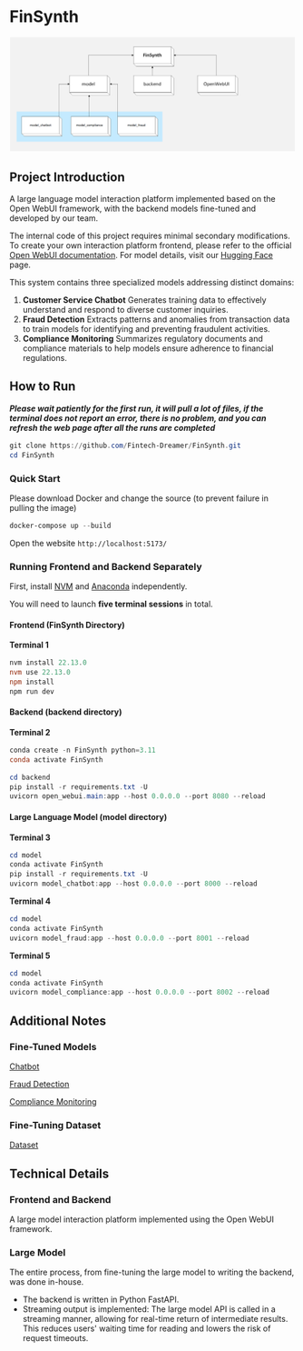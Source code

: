 # FinSynth

![FinSynth](FinSynth.png)

## Project Introduction

A large language model interaction platform implemented based on the Open WebUI framework, with the backend models fine-tuned and developed by our team.

The internal code of this project requires minimal secondary modifications. To create your own interaction platform frontend, please refer to the official [Open WebUI documentation](https://docs.openwebui.com/). For model details, visit our [Hugging Face](https://huggingface.co/) page.

This system contains three specialized models addressing distinct domains:

1. **Customer Service Chatbot**
   Generates training data to effectively understand and respond to diverse customer inquiries.
2. **Fraud Detection**
   Extracts patterns and anomalies from transaction data to train models for identifying and preventing fraudulent activities.
3. **Compliance Monitoring**
   Summarizes regulatory documents and compliance materials to help models ensure adherence to financial regulations.

## How to Run

***Please wait patiently for the first run, it will pull a lot of files, if the terminal does not report an error, there is no problem, and you can refresh the web page after all the runs are completed***

```powershell
git clone https://github.com/Fintech-Dreamer/FinSynth.git
cd FinSynth
```

### Quick Start

Please download Docker and change the source (to prevent failure in pulling the image)

```powershell
docker-compose up --build
```

Open the website `http://localhost:5173/`

### Running Frontend and Backend Separately

First, install [NVM](https://nvm.p6p.net/) and [Anaconda](https://www.anaconda.com/download) independently.

You will need to launch **five terminal sessions** in total.

#### Frontend (FinSynth Directory)

**Terminal 1**

```powershell
nvm install 22.13.0
nvm use 22.13.0
npm install
npm run dev
```
#### Backend (backend directory)

**Terminal 2**

```powershell
conda create -n FinSynth python=3.11
conda activate FinSynth
```

```powershell
cd backend
pip install -r requirements.txt -U
uvicorn open_webui.main:app --host 0.0.0.0 --port 8080 --reload
```
#### Large Language Model (model directory)

**Terminal 3**

```powershell
cd model
conda activate FinSynth
pip install -r requirements.txt -U
uvicorn model_chatbot:app --host 0.0.0.0 --port 8000 --reload
```
**Terminal 4**

```powershell
cd model
conda activate FinSynth
uvicorn model_fraud:app --host 0.0.0.0 --port 8001 --reload
```

**Terminal 5**

```powershell
cd model
conda activate FinSynth
uvicorn model_compliance:app --host 0.0.0.0 --port 8002 --reload
```

## Additional Notes

### Fine-Tuned Models

[Chatbot](https://huggingface.co/Fintech-Dreamer/FinSynth_model_chatbot)

[Fraud Detection](https://huggingface.co/Fintech-Dreamer/FinSynth_model_fraud)

[Compliance Monitoring](https://huggingface.co/Fintech-Dreamer/FinSynth_model_compliance)

### Fine-Tuning Dataset

[Dataset](https://huggingface.co/datasets/Fintech-Dreamer/FinSynth_data)

## Technical Details

### Frontend and Backend

A large model interaction platform implemented using the Open WebUI framework.

### Large Model

The entire process, from fine-tuning the large model to writing the backend, was done in-house.

- The backend is written in Python FastAPI.
- Streaming output is implemented: The large model API is called in a streaming manner, allowing for real-time return of intermediate results. This reduces users' waiting time for reading and lowers the risk of request timeouts.
